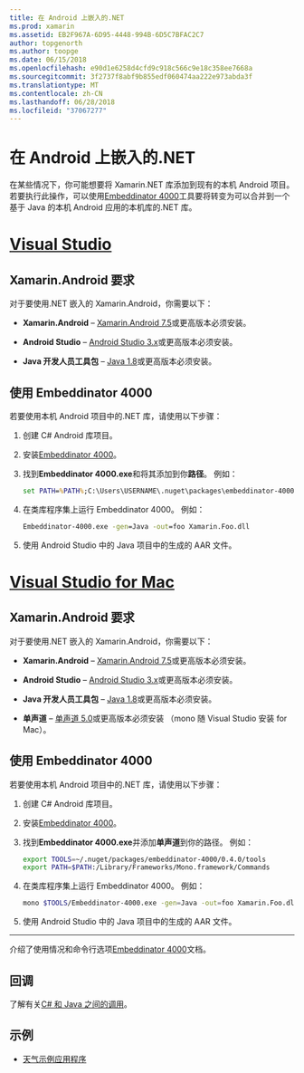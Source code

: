 ```yaml
---
title: 在 Android 上嵌入的.NET
ms.prod: xamarin
ms.assetid: EB2F967A-6D95-4448-994B-6D5C7BFAC2C7
author: topgenorth
ms.author: toopge
ms.date: 06/15/2018
ms.openlocfilehash: e90d1e6258d4cfd9c918c566c9e18c358ee7668a
ms.sourcegitcommit: 3f2737f8abf9b855edf060474aa222e973abda3f
ms.translationtype: MT
ms.contentlocale: zh-CN
ms.lasthandoff: 06/28/2018
ms.locfileid: "37067277"
---
```

# <a name="net-embedding-on-android"></a>在 Android 上嵌入的.NET

在某些情况下，你可能想要将 Xamarin.NET 库添加到现有的本机 Android 项目。 若要执行此操作，可以使用[Embeddinator 4000](https://www.nuget.org/packages/Embeddinator-4000/)工具要将转变为可以合并到一个基于 Java 的本机 Android 应用的本机库的.NET 库。

# <a name="visual-studiotabvswin"></a>[Visual Studio](#tab/vswin)

## <a name="xamarinandroid-requirements"></a>Xamarin.Android 要求

对于要使用.NET 嵌入的 Xamarin.Android，你需要以下：

-   **Xamarin.Android** &ndash; [Xamarin.Android 7.5](https://visualstudio.microsoft.com/xamarin/)或更高版本必须安装。

-   **Android Studio** &ndash; [Android Studio 3.x](https://developer.android.com/studio/)或更高版本必须安装。

-   **Java 开发人员工具包** &ndash; [Java 1.8](http://www.oracle.com/technetwork/java/javase/downloads/jdk8-downloads-2133151.html)或更高版本必须安装。


## <a name="using-embeddinator-4000"></a>使用 Embeddinator 4000

若要使用本机 Android 项目中的.NET 库，请使用以下步骤：

1.  创建 C# Android 库项目。

2.  安装[Embeddinator 4000](https://www.nuget.org/packages/Embeddinator-4000/)。

3.  找到**Embeddinator 4000.exe**和将其添加到你**路径**。 例如：

    ```cmd
    set PATH=%PATH%;C:\Users\USERNAME\.nuget\packages\embeddinator-4000\0.4.0\tools
    ```

4.  在类库程序集上运行 Embeddinator 4000。 例如：

    ```cmd
    Embeddinator-4000.exe -gen=Java -out=foo Xamarin.Foo.dll
    ```

5.  使用 Android Studio 中的 Java 项目中的生成的 AAR 文件。


# <a name="visual-studio-for-mactabvsmac"></a>[Visual Studio for Mac](#tab/vsmac)

## <a name="xamarinandroid-requirements"></a>Xamarin.Android 要求

对于要使用.NET 嵌入的 Xamarin.Android，你需要以下：

-   **Xamarin.Android** &ndash; [Xamarin.Android 7.5](https://visualstudio.microsoft.com/xamarin/)或更高版本必须安装。

-   **Android Studio** &ndash; [Android Studio 3.x](https://developer.android.com/studio/)或更高版本必须安装。

-   **Java 开发人员工具包** &ndash; [Java 1.8](http://www.oracle.com/technetwork/java/javase/downloads/jdk8-downloads-2133151.html)或更高版本必须安装。

-   **单声道** &ndash; [单声道 5.0](http://www.mono-project.com/download/)或更高版本必须安装 （mono 随 Visual Studio 安装 for Mac）。


## <a name="using-embeddinator-4000"></a>使用 Embeddinator 4000

若要使用本机 Android 项目中的.NET 库，请使用以下步骤：

1.  创建 C# Android 库项目。

2.  安装[Embeddinator 4000](https://www.nuget.org/packages/Embeddinator-4000/)。

3.  找到**Embeddinator 4000.exe**并添加**单声道**到你的路径。 例如：

    ```bash
    export TOOLS=~/.nuget/packages/embeddinator-4000/0.4.0/tools
    export PATH=$PATH:/Library/Frameworks/Mono.framework/Commands
    ```

4.  在类库程序集上运行 Embeddinator 4000。 例如：

    ```bash
    mono $TOOLS/Embeddinator-4000.exe -gen=Java -out=foo Xamarin.Foo.dll
    ```

5.  使用 Android Studio 中的 Java 项目中的生成的 AAR 文件。

-----

介绍了使用情况和命令行选项[Embeddinator 4000](https://github.com/mono/Embeddinator-4000/blob/master/Usage.md#java--c)文档。


## <a name="callbacks"></a>回调

了解有关[C# 和 Java 之间的调用](callbacks.md)。

## <a name="samples"></a>示例

* [天气示例应用程序](https://github.com/jamesmontemagno/embeddinator-weather)
